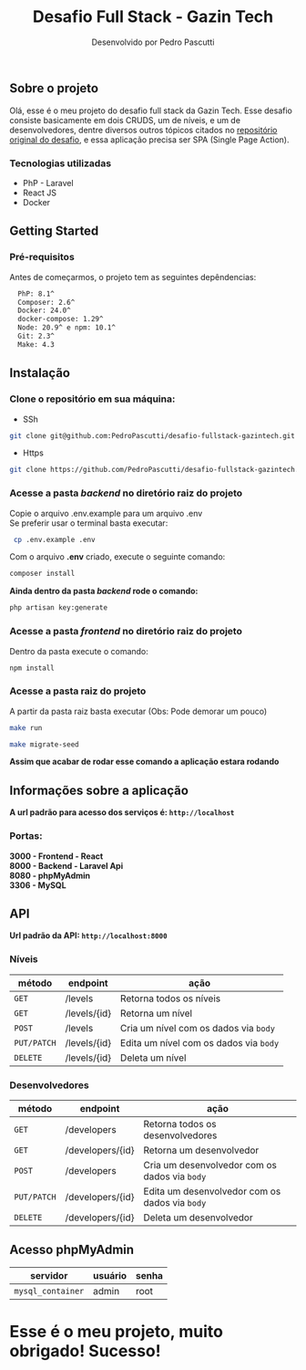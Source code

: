 <div align="center">
  <h1>Desafio Full Stack - Gazin Tech</h1>
  <p>Desenvolvido por Pedro Pascutti</p>
</div>

<br />

## Sobre o projeto
<div>
  <p>
    Olá, esse é o meu projeto do desafio full stack da Gazin Tech. Esse desafio consiste basicamente em dois CRUDS, um de níveis, e um de desenvolvedores, 
    dentre diversos outros tópicos citados no <a href="https://github.com/gazin-tech/Desafio-FullStack">repositório original do desafio</a>,
    e essa aplicação precisa ser SPA (Single Page Action).
  </p>
</div>

### Tecnologias utilizadas

- PhP - Laravel
- React JS
- Docker

## Getting Started

### Pré-requisitos

Antes de começarmos, o projeto tem as seguintes depêndencias:
```bash
  PhP: 8.1^
  Composer: 2.6^
  Docker: 24.0^
  docker-compose: 1.29^
  Node: 20.9^ e npm: 10.1^
  Git: 2.3^
  Make: 4.3
```
## Instalação

### Clone o repositório em sua máquina:
- SSh
```bash
git clone git@github.com:PedroPascutti/desafio-fullstack-gazintech.git
```
- Https
```bash
git clone https://github.com/PedroPascutti/desafio-fullstack-gazintech.git
```
### Acesse a pasta _backend_ no diretório raiz do projeto

Copie o arquivo .env.example para um arquivo .env
<br />
Se preferir usar o terminal basta executar:
```bash
 cp .env.example .env
```
Com o arquivo **.env** criado, execute o seguinte comando:
```bash
composer install
```
**Ainda dentro da pasta _backend_ rode o comando:**
```bash
php artisan key:generate
```

### Acesse a pasta _frontend_ no diretório raiz do projeto
Dentro da pasta execute o comando:
```bash
npm install
```
### Acesse a pasta raiz do projeto
A partir da pasta raiz basta executar (Obs: Pode demorar um pouco)
```bash
make run 
```
```bash
make migrate-seed
```
**Assim que acabar de rodar esse comando a aplicação estara rodando**

## Informações sobre a aplicação
**A url padrão para acesso dos serviços é: `http://localhost`** <br />
### Portas:
**3000 - Frontend - React** <br />
**8000 - Backend - Laravel Api** <br />
**8080 - phpMyAdmin** <br />
**3306 - MySQL** <br />

## API
**Url padrão da API: `http://localhost:8000`**

### Níveis
|      método     |     endpoint   |                    ação                     |
| --------------- | -------------- | -----------------------------------------   |
|      `GET`      |    /levels      |     Retorna todos os níveis                |  
|      `GET`      |    /levels/{id} |     Retorna um nível                       |  
|      `POST`     |    /levels      |     Cria um nível com os dados via `body`  | 
|    `PUT/PATCH`  |    /levels/{id} |     Edita um nível com os dados via `body` | 
|     `DELETE`    |    /levels/{id} |     Deleta um nível                        | 

### Desenvolvedores
|      método     |     endpoint   |                               ação                       |
| --------------- | -------------- | ------------------------------------------------------   |
|      `GET`      |    /developers      |     Retorna todos os desenvolvedores                |  
|      `GET`      |    /developers/{id} |     Retorna um desenvolvedor                        |  
|      `POST`     |    /developers      |     Cria um desenvolvedor com os dados via `body`   | 
|    `PUT/PATCH`  |    /developers/{id} |     Edita um desenvolvedor com os dados via `body`  | 
|     `DELETE`    |    /developers/{id} |     Deleta um desenvolvedor                         | 

## Acesso phpMyAdmin

|      servidor     | usuário | senha|
| ----------------- | ------- | ---- |
| `mysql_container` |  admin  | root | 

# Esse é o meu projeto, muito obrigado! Sucesso!


